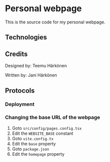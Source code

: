 # Personal webpage

This is the source code for my personal webpage.

## Technologies



## Credits

Designed by: Teemu Härkönen

Written by: Jani Härkönen


## Protocols

### Deployment


### Changing the base URL of the webpage

1. Goto `src/config/pages.config.tsx`
2. Edit the `WEBSITE_BASE` constant
3. Goto `vite.config.tx`
4. Edit the `base` property
5. Goto `package.json`
6. Edit the `homepage` property

